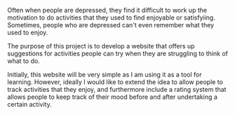 Often when people are depressed, they find it difficult to work up the motivation to do activities that they used to find enjoyable or satisfyiing. Sometimes, people who are depressed can't even remember what they used to enjoy.

The purpose of this project is to develop a website that offers up suggestions for activities people can try when they are struggling to think of what to do.

Initially, this website will be very simple as I am using it as a tool for learning. However, ideally I would like to extend the idea to allow people to track activities that they enjoy, and furthermore include a rating system that allows people to keep track of their mood before and after undertaking a certain activity.